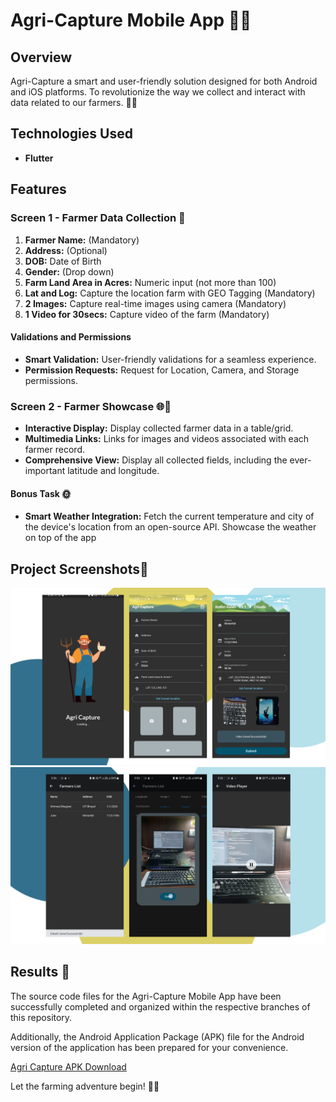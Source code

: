 # Agri-Capture Mobile App 🚜🌾

## Overview
Agri-Capture a smart and user-friendly solution designed for both Android and iOS platforms. To revolutionize the way we collect and interact with data related to our farmers. 🌱✨

## Technologies Used

- **Flutter**

## Features

### Screen 1 - Farmer Data Collection 📝
1. **Farmer Name:** (Mandatory)
2. **Address:** (Optional)
3. **DOB:** Date of Birth
4. **Gender:** (Drop down)
5. **Farm Land Area in Acres:** Numeric input (not more than 100)
6. **Lat and Log:** Capture the location farm with GEO Tagging (Mandatory)
7. **2 Images:** Capture real-time images using camera (Mandatory)
8. **1 Video for 30secs:** Capture video of the farm (Mandatory)

#### Validations and Permissions
- **Smart Validation:** User-friendly validations for a seamless experience.
- **Permission Requests:** Request for Location, Camera, and Storage permissions.


### Screen 2 - Farmer Showcase 🌐🌾
- **Interactive Display:** Display collected farmer data in a  table/grid.
- **Multimedia Links:** Links for images and videos associated with each farmer record.
- **Comprehensive View:** Display all collected fields, including the ever-important latitude and longitude.

#### Bonus Task 🌞
- **Smart Weather Integration:** Fetch the current temperature and city of the device's location from an open-source API. Showcase the weather on top of the app

## Project Screenshots🚀

![agri-capture-mockup1](./agricapture/images/project_images/mockup1.png)
![agri-capture-mockup2](./agricapture/images/project_images/mockup2.png)

## Results 🎉
The source code files for the Agri-Capture Mobile App have been successfully completed and organized within the respective branches of this repository. 

Additionally, the Android Application Package (APK) file for the Android version of the application has been prepared for your convenience. 

[Agri Capture APK Download]()

Let the farming adventure begin! 🚜✨
